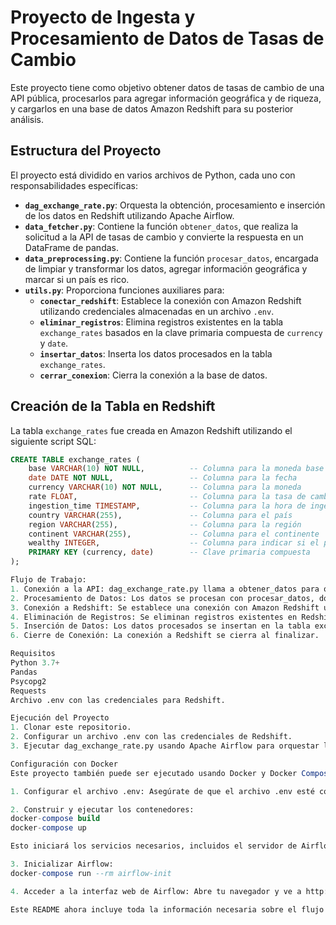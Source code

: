 # **Proyecto de Ingesta y Procesamiento de Datos de Tasas de Cambio**

Este proyecto tiene como objetivo obtener datos de tasas de cambio de una API pública, procesarlos para agregar información geográfica y de riqueza, y cargarlos en una base de datos Amazon Redshift para su posterior análisis.

## **Estructura del Proyecto**

El proyecto está dividido en varios archivos de Python, cada uno con responsabilidades específicas:

- **`dag_exchange_rate.py`**: Orquesta la obtención, procesamiento e inserción de los datos en Redshift utilizando Apache Airflow.
- **`data_fetcher.py`**: Contiene la función `obtener_datos`, que realiza la solicitud a la API de tasas de cambio y convierte la respuesta en un DataFrame de pandas.
- **`data_preprocessing.py`**: Contiene la función `procesar_datos`, encargada de limpiar y transformar los datos, agregar información geográfica y marcar si un país es rico.
- **`utils.py`**: Proporciona funciones auxiliares para:
  - **`conectar_redshift`**: Establece la conexión con Amazon Redshift utilizando credenciales almacenadas en un archivo `.env`.
  - **`eliminar_registros`**: Elimina registros existentes en la tabla `exchange_rates` basados en la clave primaria compuesta de `currency` y `date`.
  - **`insertar_datos`**: Inserta los datos procesados en la tabla `exchange_rates`.
  - **`cerrar_conexion`**: Cierra la conexión a la base de datos.

## **Creación de la Tabla en Redshift**

La tabla `exchange_rates` fue creada en Amazon Redshift utilizando el siguiente script SQL:

```sql
CREATE TABLE exchange_rates (
    base VARCHAR(10) NOT NULL,          -- Columna para la moneda base
    date DATE NOT NULL,                 -- Columna para la fecha
    currency VARCHAR(10) NOT NULL,      -- Columna para la moneda
    rate FLOAT,                         -- Columna para la tasa de cambio
    ingestion_time TIMESTAMP,           -- Columna para la hora de ingestión
    country VARCHAR(255),               -- Columna para el país
    region VARCHAR(255),                -- Columna para la región
    continent VARCHAR(255),             -- Columna para el continente
    wealthy INTEGER,                    -- Columna para indicar si el país es rico
    PRIMARY KEY (currency, date)        -- Clave primaria compuesta
);

Flujo de Trabajo:
1. Conexión a la API: dag_exchange_rate.py llama a obtener_datos para obtener las tasas de cambio desde la API pública.
2. Procesamiento de Datos: Los datos se procesan con procesar_datos, donde se filtran y se agregan columnas adicionales.
3. Conexión a Redshift: Se establece una conexión con Amazon Redshift usando conectar_redshift.
4. Eliminación de Registros: Se eliminan registros existentes en Redshift con la misma clave primaria.
5. Inserción de Datos: Los datos procesados se insertan en la tabla exchange_rates.
6. Cierre de Conexión: La conexión a Redshift se cierra al finalizar.

Requisitos
Python 3.7+
Pandas
Psycopg2
Requests
Archivo .env con las credenciales para Redshift.

Ejecución del Proyecto
1. Clonar este repositorio.
2. Configurar un archivo .env con las credenciales de Redshift.
3. Ejecutar dag_exchange_rate.py usando Apache Airflow para orquestar la ingesta, procesamiento y carga de los datos en Redshift.

Configuración con Docker
Este proyecto también puede ser ejecutado usando Docker y Docker Compose. Asegúrate de tener Docker y Docker Compose instalados.

1. Configurar el archivo .env: Asegúrate de que el archivo .env esté correctamente configurado con las credenciales de Redshift.

2. Construir y ejecutar los contenedores:
docker-compose build
docker-compose up 

Esto iniciará los servicios necesarios, incluidos el servidor de Airflow, el planificador y la base de datos PostgreSQL.

3. Inicializar Airflow:
docker-compose run --rm airflow-init

4. Acceder a la interfaz web de Airflow: Abre tu navegador y ve a http://localhost:8080 para acceder a la interfaz de Airflow.

Este README ahora incluye toda la información necesaria sobre el flujo de trabajo, requisitos, ejecución del proyecto y configuración con Docker.

